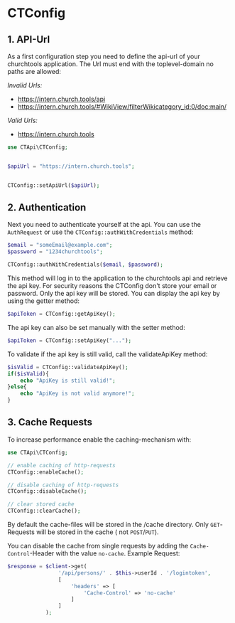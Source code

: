 # CTConfig

## 1. API-Url

As a first configuration step you need to define the api-url of your churchtools application. The Url must end with the
toplevel-domain no paths are allowed:

*Invalid Urls:*

* https://intern.church.tools/api
* https://intern.church.tools/#WikiView/filterWikicategory_id:0/doc:main/

*Valid Urls:*

* https://intern.church.tools

```php
use CTApi\CTConfig;


$apiUrl = "https://intern.church.tools";


CTConfig::setApiUrl($apiUrl);
```

## 2. Authentication

Next you need to authenticate yourself at the api. You can use the `AuthRequest` or use
the `CTConfig::authWithCredentials` method:

```php
$email = "someEmail@example.com";
$password = "1234churchtools";

CTConfig::authWithCredentials($email, $password);
```

This method will log in to the application to the churchtools api and retrieve the api key. For security reasons the
CTConfig don't store your email or password. Only the api key will be stored. You can display the api key by using the
getter method:

```php
$apiToken = CTConfig::getApiKey();
```

The api key can also be set manually with the setter method:

```php
$apiToken = CTConfig::setApiKey("...");
```

To validate if the api key is still valid, call the validateApiKey method:

```php
$isValid = CTConfig::validateApiKey();
if($isValid){
    echo "ApiKey is still valid!";
}else{
    echo "ApiKey is not valid anymore!";
}
```

## 3. Cache Requests

To increase performance enable the caching-mechanism with:

```php
use CTApi\CTConfig;

// enable caching of http-requests
CTConfig::enableCache();

// disable caching of http-requests
CTConfig::disableCache();

// clear stored cache
CTConfig::clearCache();
```

By default the cache-files will be stored in the /cache directory. Only `GET`-Requests will be stored in the cache (
not `POST`/`PUT`).

You can disable the cache from single requests by adding the `Cache-Control`-Header with the value `no-cache`. Example
Request:

```php
$response = $client->get(
                '/api/persons/' . $this->userId . '/logintoken',
                [
                    'headers' => [
                        'Cache-Control' => 'no-cache'
                    ]
                ]
            );
```